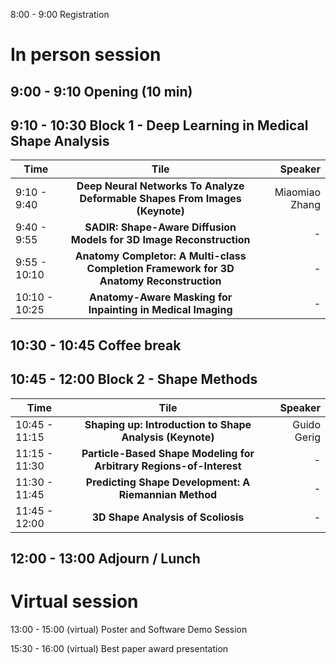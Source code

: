 
8:00 - 9:00 Registration

# In person session <br>

## 9:00 - 9:10 Opening (10 min) <br>

## 9:10 - 10:30 Block 1 - Deep Learning in Medical Shape Analysis <br>

| Time   |      Tile      |  Speaker |
|----------|:-------------:|------:|
| 9:10 - 9:40 |  **Deep Neural Networks To Analyze Deformable Shapes From Images (Keynote)** | Miaomiao Zhang|
| 9:40 - 9:55 |  **SADIR: Shape-Aware Diffusion Models for 3D Image Reconstruction**   |   - |
| 9:55 - 10:10 | **Anatomy Completor: A Multi-class Completion Framework for 3D Anatomy Reconstruction** |    -|
| 10:10 - 10:25 | **Anatomy-Aware Masking for Inpainting in Medical Imaging** |    - | <br>


## 10:30 - 10:45 Coffee break <br>

## 10:45 - 12:00 Block 2 - Shape Methods  <br>


| Time   |      Tile      |  Speaker |
|----------|:-------------:|------:|
| 10:45 - 11:15 |  **Shaping up: Introduction to Shape Analysis (Keynote)** | Guido Gerig|
| 11:15 - 11:30 |  **Particle-Based Shape Modeling for Arbitrary Regions-of-Interest**   |   - |
| 11:30 - 11:45 | **Predicting Shape Development: A Riemannian Method** |    -|
| 11:45 - 12:00 | **3D Shape Analysis of Scoliosis** |    - | <br>


## 12:00 - 13:00 Adjourn / Lunch <br>

# Virtual session <br>

13:00 - 15:00 (virtual) Poster and Software Demo Session

15:30 - 16:00 (virtual) Best paper award presentation

